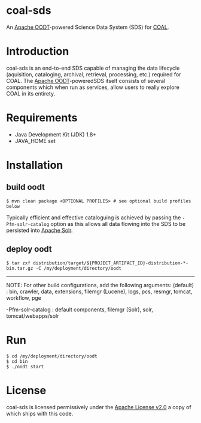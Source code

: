 # coal-sds

An [Apache OODT](http://oodt.apache.org)-powered Science Data System (SDS) for [COAL](https://github.com/capstone-coal).

# Introduction
coal-sds is an end-to-end SDS capable of managing the data lifecycle 
(aquisition, cataloging, archival, retrieval, processing, etc.) required for COAL.
The [Apache OODT](http://oodt.apache.org)-poweredSDS itself consists of 
several components which when run as services, allow users to really explore COAL in its entirety.

# Requirements
* Java Development Kit (JDK) 1.8+
* JAVA_HOME set 

# Installation

## build oodt
```
$ mvn clean package <OPTIONAL PROFILES> # see optional build profiles below
```
Typically efficient and effective cataloguing is achieved by passing the ```-Pfm-solr-catalog``` option 
as this allows all data flowing into the SDS to be persisted into [Apache Solr](http://lucene.apache.org/solr).

## deploy oodt
```  
$ tar zxf distribution/target/${PROJECT_ARTIFACT_ID}-distribution-*-bin.tar.gz -C /my/deployment/directory/oodt
```  
  ---
  NOTE: For other build configurations, add the following arguments:
  (default)           : bin, crawler, data, extensions,
                        filemgr (Lucene), logs, pcs, resmgr,
                        tomcat, workflow, pge

  -Pfm-solr-catalog   : default components, filemgr (Solr),
                        solr, tomcat/webapps/solr

# Run
```
$ cd /my/deployment/directory/oodt
$ cd bin
$ ./oodt start
```

# License
coal-sds is licensed permissively under the [Apache License v2.0](https://www.apache.org/licenses/LICENSE-2.0) 
a copy of which ships with this code.
